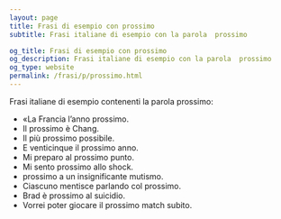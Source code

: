 ```yaml
---
layout: page
title: Frasi di esempio con prossimo 
subtitle: Frasi italiane di esempio con la parola  prossimo

og_title: Frasi di esempio con prossimo 
og_description: Frasi italiane di esempio con la parola  prossimo
og_type: website
permalink: /frasi/p/prossimo.html
---
```


Frasi italiane di esempio contenenti la parola prossimo:


- «La Francia l’anno prossimo.
- Il prossimo è Chang.
- Il più prossimo possibile.
- E venticinque il prossimo anno.
- Mi preparo al prossimo punto.
- Mi sento prossimo allo shock.
- prossimo a un insignificante mutismo.
- Ciascuno mentisce parlando col prossimo.
- Brad è prossimo al suicidio.
- Vorrei poter giocare il prossimo match subito.
